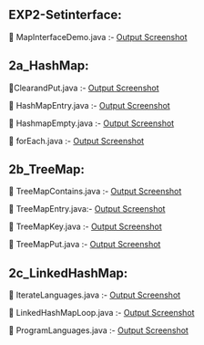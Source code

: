  ## EXP2-Setinterface:

🔗 MapInterfaceDemo.java :- [Output Screenshot](https://github.com/lohithrace21/Advanced-java/blob/main/Exp2-SetInterface/MapInterfaceDemo.png)
## 2a_HashMap:

🔗ClearandPut.java :- [Output Screenshot](https://github.com/lohithrace21/Advanced-java/blob/main/Exp2-SetInterface/2a_HashMap/ScreenShot-ClearandPut.png)

🔗 HashMapEntry.java :- [Output Screenshot](https://github.com/lohithrace21/Advanced-java/blob/main/Exp2-SetInterface/2a_HashMap/ScrenShot-HashMapEntry.png)

🔗 HashmapEmpty.java :- [Output Screenshot](https://github.com/lohithrace21/Advanced-java/blob/main/Exp2-SetInterface/2a_HashMap/ScreenShot-HashmapEmpty.png)

🔗 forEach.java :- [Output Screenshot](https://github.com/lohithrace21/Advanced-java/blob/main/Exp2-SetInterface/2a_HashMap/ScreenShot-forEach.png)

## 2b_TreeMap:

🔗 TreeMapContains.java :- [Output Screenshot](https://github.com/lohithrace21/Advanced-java/blob/main/Exp2-SetInterface/2b_TreeMap/SceenShot-TreeMapContains.png)

🔗 TreeMapEntry.java:- [Output Screenshot](https://github.com/lohithrace21/Advanced-java/blob/main/Exp2-SetInterface/2b_TreeMap/ScreenShot-TreeMapEntry.png)

🔗 TreeMapKey.java :- [Output Screenshot](https://github.com/lohithrace21/Advanced-java/blob/main/Exp2-SetInterface/2b_TreeMap/ScreenShot-TreeMapKey.png)

🔗 TreeMapPut.java :- [Output Screenshot](https://github.com/lohithrace21/Advanced-java/blob/main/Exp2-SetInterface/2b_TreeMap/ScreenShot-TreeMapPut.png)


## 2c_LinkedHashMap:

🔗 IterateLanguages.java :- [Output Screenshot](https://github.com/lohithrace21/Advanced-java/blob/main/Exp2-SetInterface/2c_LinkedHashMap/ScreenShot-IterateLanguages.png)

🔗 LinkedHashMapLoop.java :- [Output Screenshot](https://github.com/lohithrace21/Advanced-java/blob/main/Exp2-SetInterface/2c_LinkedHashMap/ScreenShot-LinkedHashMapLoop.png)

🔗 ProgramLanguages.java :- [Output Screenshot](https://github.com/lohithrace21/Advanced-java/blob/main/Exp2-SetInterface/2c_LinkedHashMap/ScreenShot-ProgramLanguages.png)





